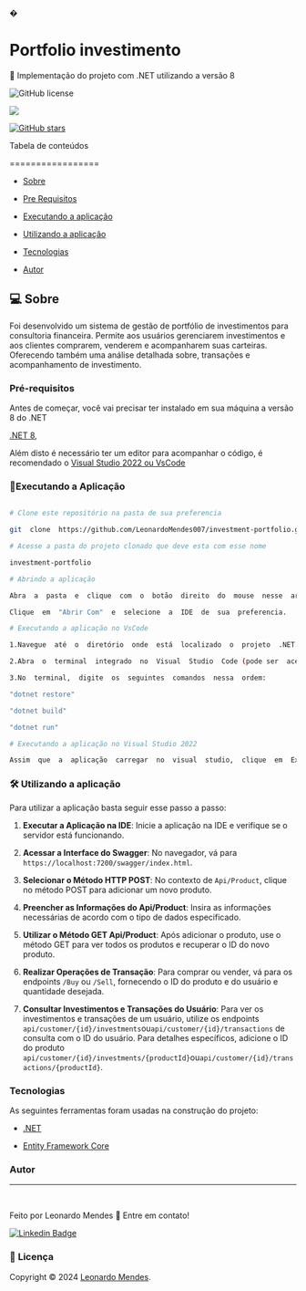   

� <h1> Portfolio investimento </h1>

  

🎁 Implementação do projeto com .NET utilizando a versão 8

  

![GitHub license](https://img.shields.io/github/license/LeonardoMendes007/investment-portfolio)

![](https://img.shields.io/badge/languege-Portuguese-yellow)

[![GitHub stars](https://img.shields.io/github/stars/LeonardoMendes007/investment-portfolio?color=FFF300&style=social)](https://github.com/LeonardoMendes007/investment-portfolio)

  
  

Tabela de conteúdos

=================

<!--ts-->

* [Sobre](#Sobre)

* [Pre Requisitos](#pre-requisitos)

* [Executando a aplicação](#rodando)

* [Utilizando a aplicação](#aplicacao)

* [Tecnologias](#tecnologias)

* [Autor](#autor)

<!--te-->

## :computer: Sobre<a id="sobre"></a>

  

Foi desenvolvido um sistema de gestão de portfólio de investimentos para consultoria financeira. Permite aos usuários gerenciarem investimentos e aos clientes comprarem, venderem e acompanharem suas carteiras. Oferecendo também uma análise detalhada sobre, transações e acompanhamento de investimento.

### Pré-requisitos<a id="pre-requisitos"></a>

  

Antes de começar, você vai precisar ter instalado em sua máquina a versão 8 do .NET

[.NET 8](https://dotnet.microsoft.com/pt-br/download/dotnet/8.0),

  

Além disto é necessário ter um editor para acompanhar o código, é recomendado o [Visual Studio 2022 ou VsCode](https://visualstudio.microsoft.com/pt-br/downloads/)

### 🎲Executando a Aplicação<a id="rodando"></a>

````bash

# Clone este repositório na pasta de sua preferencia

git  clone  https://github.com/LeonardoMendes007/investment-portfolio.git

# Acesse a pasta do projeto clonado que deve esta com esse nome

investment-portfolio

# Abrindo a aplicação

Abra  a  pasta  e  clique  com  o  botão  direito  do  mouse  nesse  arquivo  "InvestmentPortfolio.sln"

Clique  em  "Abrir Com"  e  selecione  a  IDE  de  sua  preferencia.

# Executando a aplicação no VsCode

1.Navegue  até  o  diretório  onde  está  localizado  o  projeto  .NET.

2.Abra  o  terminal  integrado  no  Visual  Studio  Code (pode ser  acessado  através  de  "Terminal" > "Novo Terminal").

3.No  terminal,  digite  os  seguintes  comandos  nessa  ordem:

"dotnet restore"

"dotnet build"

"dotnet run"

# Executando a aplicação no Visual Studio 2022

Assim  que  a  aplicação  carregar  no  visual  studio,  clique  em  Executar

````

### 🛠 Utilizando a aplicação<a id="aplicacao"></a>

Para utilizar a aplicação basta seguir esse passo a passo:

1.  **Executar a Aplicação na IDE**: Inicie a aplicação na IDE e verifique se o servidor está funcionando.

2.  **Acessar a Interface do Swagger**: No navegador, vá para `https://localhost:7200/swagger/index.html`.

3.  **Selecionar o Método HTTP POST**: No contexto de `Api/Product`, clique no método POST para adicionar um novo produto.

4.  **Preencher as Informações do Api/Product**: Insira as informações necessárias de acordo com o tipo de dados especificado.

5.  **Utilizar o Método GET Api/Product**: Após adicionar o produto, use o método GET para ver todos os produtos e recuperar o ID do novo produto.

6.  **Realizar Operações de Transação**: Para comprar ou vender, vá para os endpoints `/Buy` ou `/Sell`, fornecendo o ID do produto e do usuário e quantidade desejada.

7.  **Consultar Investimentos e Transações do Usuário**: Para ver os investimentos e transações de um usuário, utilize os endpoints `api/customer/{id}/investments`ou`api/customer/{id}/transactions` de consulta com o ID do usuário. Para detalhes específicos, adicione o ID do produto `api/customer/{id}/investments/{productId}`ou`api/customer/{id}/transactions/{productId}`.

  
  

### Tecnologias<a id="tecnologias"></a>

As seguintes ferramentas foram usadas na construção do projeto:

- [.NET ](https://learn.microsoft.com/pt-br/dotnet/)

- [Entity Framework Core](https://learn.microsoft.com/pt-br/ef/core/)

  
  
  
  
  

### Autor <a id="autor">  </a>

  

---

  

<br  />

<span> Feito por Leonardo Mendes 👋 Entre em contato! </span>

</a>

  

[![Linkedin Badge](https://img.shields.io/badge/Leonardo%20Mendes%20-blue?Style=flat&logo=linkedin&labelColor=blue=https://www.linkedin.com/in/matheus-souza-4a4b19189/)](https://www.linkedin.com/in/leonardo-mendes-gomes/)

  

### :page_facing_up: **Licença**

  

Copyright © 2024 [Leonardo Mendes](https://www.linkedin.com/in/leonardo-mendes-gomes/).<br  />
